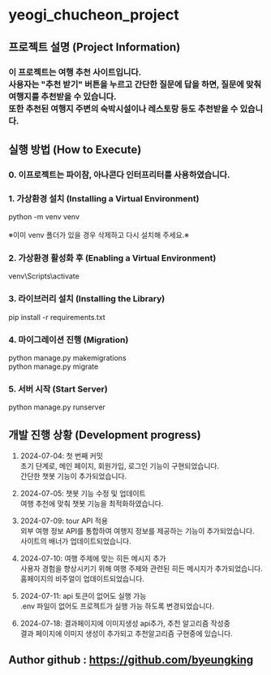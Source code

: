 # yeogi_chucheon_project


## 프로젝트 설명 (Project Information)
### 이 프로젝트는 여행 추천 사이트입니다. <br>사용자는 "추천 받기" 버튼을 누르고 간단한 질문에 답을 하면, 질문에 맞춰 여행지를 추천받을 수 있습니다. <br>또한 추천된 여행지 주변의 숙박시설이나 레스토랑 등도 추천받을 수 있습니다.


## 실행 방법 (How to Execute)
### 0. 이프로젝트는 파이참, 아나콘다 인터프리터를 사용하였습니다.
### 1. 가상환경 설치 (Installing a Virtual Environment)
python -m venv venv 
<br><br>※이미 venv 폴더가 있을 경우 삭제하고 다시 설치해 주세요.※
### 2. 가상환경 활성화 후 (Enabling a Virtual Environment)
venv\Scripts\activate
### 3. 라이브러리 설치 (Installing the Library)
pip install -r requirements.txt
### 4. 마이그레이션 진행 (Migration)
python manage.py makemigrations <br>
python manage.py migrate
### 5. 서버 시작 (Start Server)
python manage.py runserver


## 개발 진행 상황 (Development progress)

1. 2024-07-04: 첫 번째 커밋  
초기 단계로, 메인 페이지, 회원가입, 로그인 기능이 구현되었습니다.  
간단한 챗봇 기능이 추가되었습니다.

2. 2024-07-05: 챗봇 기능 수정 및 업데이트  
여행 추천에 맞춰 챗봇 기능을 최적화하였습니다.  

3. 2024-07-09: tour API 적용  
외부 여행 정보 API를 통합하여 여행지 정보를 제공하는 기능이 추가되었습니다.  
사이트의 배너가 업데이트되었습니다.  

4. 2024-07-10: 여행 주제에 맞는 히든 메시지 추가  
사용자 경험을 향상시키기 위해 여행 주제와 관련된 히든 메시지가 추가되었습니다.  
홈페이지의 비주얼이 업데이트되었습니다.  

5. 2024-07-11: api 토큰이 없어도 실행 가능  
.env 파일이 없어도 프로젝트가 실행 가능 하도록 변경되었습니다.

6. 2024-07-18: 결과페이지에 이미지생성 api추가, 추천 알고리즘 작성중  
결과 페이지에 이미지 생성이 추가되고 추천알고리즘 구현중에 있습니다. 
## Author github : https://github.com/byeungking
